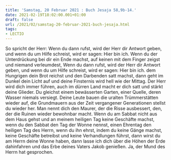 ```yaml
---
title: 'Samstag, 20 Februar 2021 : Buch Jesaja 58,9b-14.'
date: 2021-02-19T18:02:00.001+01:00
draft: false
url: /2021/02/samstag-20-februar-2021-buch-jesaja.html
tags: 
- LECTIO
---
```


So spricht der Herr: Wenn du dann rufst, wird der Herr dir Antwort geben, und wenn du um Hilfe schreist, wird er sagen: Hier bin ich. Wenn du der Unterdrückung bei dir ein Ende machst, auf keinen mit dem Finger zeigst und niemand verleumdest, Wenn du dann rufst, wird der Herr dir Antwort geben, und wenn du um Hilfe schreist, wird er sagen: Hier bin ich. dem Hungrigen dein Brot reichst und den Darbenden satt machst, dann geht im Dunkel dein Licht auf und deine Finsternis wird hell wie der Mittag. Der Herr wird dich immer führen, auch im dürren Land macht er dich satt und stärkt deine Glieder. Du gleichst einem bewässerten Garten, einer Quelle, deren Wasser niemals versiegt. Deine Leute bauen die uralten Trümmerstätten wieder auf, die Grundmauern aus der Zeit vergangener Generationen stellst du wieder her. Man nennt dich den Maurer, der die Risse ausbessert, den, der die Ruinen wieder bewohnbar macht. Wenn du am Sabbat nicht aus dem Haus gehst und an meinem heiligen Tag keine Geschäfte machst, wenn du den Sabbat den Tag der Wonne nennst, einen Ehrentag den heiligen Tag des Herrn, wenn du ihn ehrst, indem du keine Gänge machst, keine Geschäfte betreibst und keine Verhandlungen führst, dann wirst du am Herrn deine Wonne haben, dann lasse ich dich über die Höhen der Erde dahinfahren und das Erbe deines Vaters Jakob genießen. Ja, der Mund des Herrn hat gesprochen.